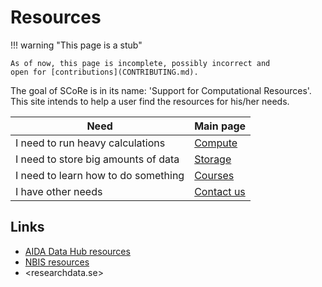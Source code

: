 # Resources

!!! warning "This page is a stub"

    As of now, this page is incomplete, possibly incorrect and
    open for [contributions](CONTRIBUTING.md).

The goal of SCoRe is in its name:
'Support for Computational Resources'.
This site intends to help a user find the resources for his/her needs.

Need                               |Main page
-----------------------------------|----------------------
I need to run heavy calculations   |[Compute](compute.md)
I need to store big amounts of data|[Storage](storage.md)
I need to learn how to do something|[Courses](courses.md)
I have other needs                 |[Contact us](contact_us.md)

## Links

- [AIDA Data Hub resources](https://nbisweden.github.io/aida-datahub-docs/)
- [NBIS resources](https://nbis.se/services/computational-resources)
- <researchdata.se>
